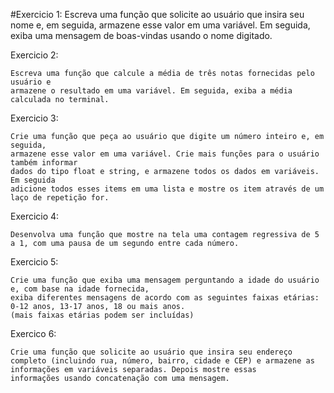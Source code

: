 #Exercicio 1:
	Escreva uma função que solicite ao usuário que insira seu nome e, em seguida,
	armazene esse valor em uma variável. Em seguida, exiba uma mensagem de boas-vindas
	usando o nome digitado.

Exercicio 2:

	Escreva uma função que calcule a média de três notas fornecidas pelo usuário e
	armazene o resultado em uma variável. Em seguida, exiba a média calculada no terminal.

Exercicio 3:

	Crie uma função que peça ao usuário que digite um número inteiro e, em seguida,
	armazene esse valor em uma variável. Crie mais funções para o usuário também informar 
	dados do tipo float e string, e armazene todos os dados em variáveis. Em seguida
	adicione todos esses items em uma lista e mostre os item através de um laço de repetição for. 

Exercicio 4:

	Desenvolva uma função que mostre na tela uma contagem regressiva de 5 a 1, com uma pausa de um segundo entre cada número.

Exercicio 5: 

	Crie uma função que exiba uma mensagem perguntando a idade do usuário e, com base na idade fornecida,
	exiba diferentes mensagens de acordo com as seguintes faixas etárias: 0-12 anos, 13-17 anos, 18 ou mais anos.
	(mais faixas etárias podem ser incluídas)

Exercico 6:

	Crie uma função que solicite ao usuário que insira seu endereço completo (incluindo rua, número, bairro, cidade e CEP) e armazene as informações em variáveis separadas. Depois mostre essas 	
    informações usando concatenação com uma mensagem.
